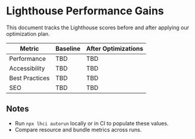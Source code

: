 # Lighthouse Performance Gains

This document tracks the Lighthouse scores before and after applying our optimization plan.

| Metric         | Baseline | After Optimizations |
| -------------- | -------- | ------------------- |
| Performance    | TBD      | TBD                 |
| Accessibility  | TBD      | TBD                 |
| Best Practices | TBD      | TBD                 |
| SEO            | TBD      | TBD                 |

## Notes
- Run `npx lhci autorun` locally or in CI to populate these values.
- Compare resource and bundle metrics across runs. 